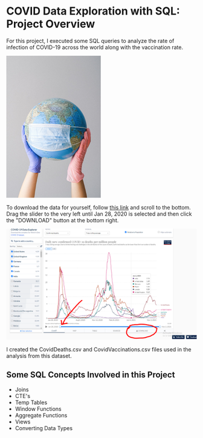 # COVID Data Exploration with SQL: Project Overview

For this project, I executed some SQL queries to analyze the rate of infection of COVID-19
across the world along with the vaccination rate.

<img src="images/pexels-anna-shvets-4167544.jpg" alt="" width="250" height="375">


To download the data for yourself, follow [this link](https://ourworldindata.org/covid-deaths) and scroll to the bottom. Drag the slider to the very left until
Jan 28, 2020 is selected and then click the "DOWNLOAD" button at the bottom right.

<img src="images/download-instructions.PNG" alt="">

I created the CovidDeaths.csv and CovidVaccinations.csv files used in the analysis from this dataset.

## Some SQL Concepts Involved in this Project
* Joins
* CTE's
* Temp Tables
* Window Functions
* Aggregate Functions
* Views
* Converting Data Types
